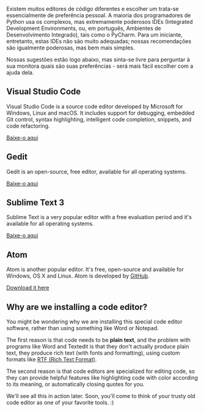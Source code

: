 Existem muitos editores de código diferentes e escolher um trata-se essencialmente de preferência pessoal. A maioria dos programadores de Python usa os complexos, mas extremamente poderosos IDEs (Integrated Development Environments, ou, em português, Ambientes de Desenvolvimento Integrado), tais como o PyCharm. Para um iniciante, entretanto, estas IDEs não são muito adequadas; nossas recomendações são igualmente poderosas, mas bem mais simples.

Nossas sugestões estão logo abaixo, mas sinta-se livre para perguntar à sua monitora quais são suas preferências - será mais fácil escolher com a ajuda dela.

## Visual Studio Code

Visual Studio Code is a source code editor developed by Microsoft for Windows, Linux and macOS. It includes support for debugging, embedded Git control, syntax highlighting, intelligent code completion, snippets, and code refactoring.

[Baixe-o aqui](https://code.visualstudio.com/download)

## Gedit

Gedit is an open-source, free editor, available for all operating systems.

[Baixe-o aqui](https://wiki.gnome.org/Apps/Gedit#Download)

## Sublime Text 3

Sublime Text is a very popular editor with a free evaluation period and it's available for all operating systems.

[Baixe-o aqui](https://www.sublimetext.com/3)

## Atom

Atom is another popular editor. It's free, open-source and available for Windows, OS X and Linux. Atom is developed by [GitHub](https://github.com/).

[Download it here](https://atom.io/)

## Why are we installing a code editor?

You might be wondering why we are installing this special code editor software, rather than using something like Word or Notepad.

The first reason is that code needs to be **plain text**, and the problem with programs like Word and Textedit is that they don't actually produce plain text, they produce rich text (with fonts and formatting), using custom formats like [RTF (Rich Text Format)](https://en.wikipedia.org/wiki/Rich_Text_Format).

The second reason is that code editors are specialized for editing code, so they can provide helpful features like highlighting code with color according to its meaning, or automatically closing quotes for you.

We'll see all this in action later. Soon, you'll come to think of your trusty old code editor as one of your favorite tools. :)